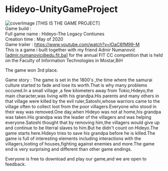 # Hideyo-UnityGameProject
![coverImage](https://github.com/jasminbumbul/Hideyo-UnityGameProject/blob/master/Hideyo%20-%20The%20Legacy%20Continues/Assets/Textures/CoverImage.png)
[THIS IS THE GAME PROJECT]  
Game build :   
Full game name : Hideyo-The Legacy Contiunes  
Creation time : May of 2020  
Game trailer : https://www.youtube.com/watch?v=IOaC6fM99-M  
This is a game i built together with my friend Admir Numanović [admir.numanovic@edu.fit.ba] for the annual FIT CC competition that is held on the Faculty of Information Technologies in Mostar,BiH  

The game won 3rd place.  

Game story : The game is set in the 1800's ,the time where the samurai culture started to fade and lose its worth.That is why many problems occured.In a small village ,a few kilometers away from Tokio,Hideyo,the main character,was living with his grandpa.His parents and many others in that village were killed by the evil ruler,Satoshi,whose warriors came to the village often to collect loot from the poor villagers.Everyone who stood in their way was removed.One day,when Hideyo was not at home,his grandpa was taken.His grandpa was the leader of the villagers and was helping everyone.Satoshi thought that by removing him,the villagers would give up and continue to be literral slaves to him.But he didn't count on Hideyo.The game starts here.Hideyo tries to save his grandpa before he is killed.The game is full of interesting elements including interactions with the villagers,looting of houses,fighting against enemies and more.The game end is very surprising and different than other game endings.  

Everyone is free to download and play our game,and we are open to feedback.  
